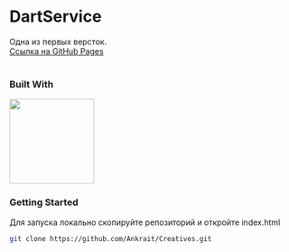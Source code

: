 <a name="readme-top"></a>
# DartService
Одна из первых версток.
<br />
[Ссылка на GitHub Pages](https://ankrait.github.io/Creatives/)
<br />
<br />

### Built With
<img src="https://ws-kursy.ru/wp-content/uploads/2020/09/HTML5_CSS3.png" height="150px"></img>

### Getting Started
Для запуска локально скопируйте репозиторий и откройте index.html

 ```sh
 git clone https://github.com/Ankrait/Creatives.git
 ```
